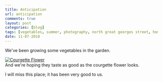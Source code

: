 ```yaml
---
title: Anticipation
url: anticipation
comments: true
layout: post
categories: [blog]
tags: [vegetables, summer, photography, north great georges street, home, growing, garden, flower]
date: 11-07-2010
---
```

<p class="intro">We've been growing some vegetables in the garden.</p>
<a href="http://www.flickr.com/photos/paulmmay/4781974271/" title="Courgette Flower by paulmmay, on Flickr"><img src="http://farm5.static.flickr.com/4137/4781974271_54b73184f3_z.jpg" class="photo" alt="Courgette Flower"></a><br />
And we're hoping they taste as good as the courgette flower looks.

I will miss this place; it has been very good to us.

